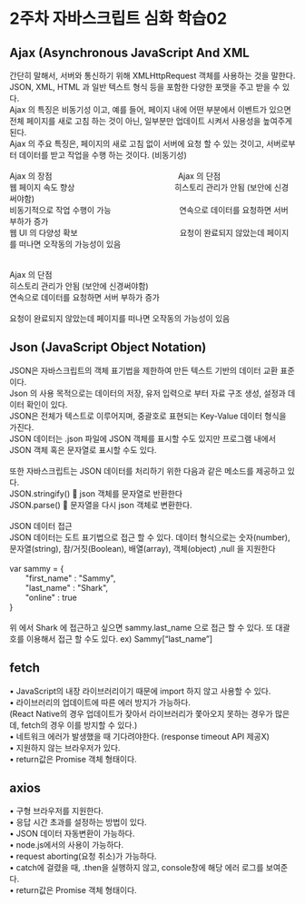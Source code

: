 # 2주차 자바스크립트 심화 학습02
## Ajax (Asynchronous JavaScript And XML
간단히 말해서, 서버와 통신하기 위해 XMLHttpRequest 객체를 사용하는 것을 말한다.
<br>
JSON, XML, HTML 과 일반 텍스트 형식 등을 포함한 다양한 포맷을 주고 받을 수 있다. 
<br>
Ajax 의 특징은 비동기성 이고, 예를 들어, 페이지 내에 어떤 부분에서 이벤트가 있으면 전체 페이지를 새로 고침 하는 것이 아닌, 일부분만 업데이트 시켜서 사용성을 높여주게 된다.
<br>
Ajax 의 주요 특징은, 페이지의 새로 고침 없이 서버에 요청 할 수 있는 것이고, 서버로부터 데이터를 받고 작업을 수행 하는 것이다. (비동기성)
<br>
<br>
Ajax 의 장점                &emsp;&emsp;&emsp;&emsp; &emsp;&emsp;&emsp;&emsp;&emsp;&emsp;&emsp;&emsp;&emsp;&emsp;&emsp;                   Ajax 의 단점
<br>
웹 페이지 속도 향상       &emsp;&emsp;&emsp;&emsp;&emsp;&emsp;&emsp;&emsp;&emsp;&emsp;&emsp;&emsp;         히스토리 관리가 안됨 (보안에 신경써야함)
<br>
비동기적으로 작업 수행이 가능   &emsp;&emsp;&emsp;&emsp;&emsp;&emsp;&emsp;&emsp;   연속으로 데이터를 요청하면 서버 부하가 증가
<br>
웹 UI 의 다양성 확보      &emsp;&emsp;&emsp;&emsp;  &emsp;&emsp;&emsp;&emsp;&emsp;&emsp;&emsp;&emsp;       요청이 완료되지 않았는데 페이지를 떠나면 오작동의 가능성이 있음     
<br>
<br>
Ajax 의 단점
<br>
히스토리 관리가 안됨 (보안에 신경써야함)
<br>
연속으로 데이터를 요청하면 서버 부하가 증가    
<br>
요청이 완료되지 않았는데 페이지를 떠나면 오작동의 가능성이 있음

## Json (JavaScript Object Notation)
JSON은 자바스크립트의 객체 표기법을 제한하여 만든 텍스트 기반의 데이터 교환 표준이다. 
<br>
Json 의 사용 목적으로는 데이터의 저장, 유저 입력으로 부터 자료 구조 생성, 설정과 데이터 확인이 있다.
<br>
JSON은 전체가 텍스트로 이루어지며, 중괄호로 표현되는 Key-Value 데이터 형식을 가진다. 
<br>
JSON 데이터는 .json 파일에 JSON 객체를 표시할 수도 있지만 프로그램 내에서 JSON 객체 혹은 문자열로 표시할 수도 있다.
<br>
<br>
또한 자바스크립트는 JSON 데이터를 처리하기 위한 다음과 같은 메소드를 제공하고 있다.
<br>
JSON.stringify()   json 객체를 문자열로 반환한다
<br>
JSON.parse()     문자열을 다시 json 객체로 변환한다.
<br>
<br>
JSON 데이터 접근
<br>
JSON 데이터는 도트 표기법으로 접근 할 수 있다.  데이터 형식으로는 숫자(number), 문자열(string), 참/거짓(Boolean), 배열(array), 객체(object) ,null 을 지원한다 
<br>
<br>
var sammy = { 
<br>
&emsp;&emsp;"first_name"  :  "Sammy", 
<br>
&emsp;&emsp;"last_name"   :  "Shark", 
<br>
&emsp;&emsp;"online"      :  true 
<br>
}
<br>
<br>
위 에서 Shark 에 접근하고 싶으면 sammy.last_name 으로 접근 할 수 있다. 또 대괄호를 이용해서 접근 할 수도 있다.  ex)  Sammy[“last_name”]
## fetch
•	JavaScript의 내장 라이브러리이기 때문에 import 하지 않고 사용할 수 있다.
<br>
•	라이브러리의 업데이트에 따른 에러 방지가 가능하다.
<br>
(React Native의 경우 업데이트가 잦아서 라이브러리가 쫓아오지 못하는 경우가 많은데, fetch의 경우 이를 방지할 수 있다.)
<br>
•	네트워크 에러가 발생했을 때 기다려야한다. (response timeout API 제공X)
<br>
•	지원하지 않는 브라우저가 있다.
<br>
•	return값은 Promise 객체 형태이다.
## axios
•	구형 브라우저를 지원한다.
<br>
•	응답 시간 초과를 설정하는 방법이 있다.
<br>
•	JSON 데이터 자동변환이 가능하다.
<br>
•	node.js에서의 사용이 가능하다.
<br>
•	request aborting(요청 취소)가 가능하다.
<br>
•	catch에 걸렸을 때, .then을 실행하지 않고, console창에 해당 에러 로그를 보여준다.
<br>
•	return값은 Promise 객체 형태이다.


















